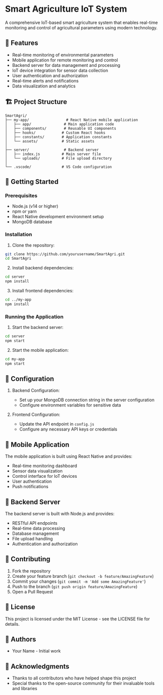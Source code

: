 # Smart Agriculture IoT System

A comprehensive IoT-based smart agriculture system that enables real-time monitoring and control of agricultural parameters using modern technology.

## 🌟 Features

- Real-time monitoring of environmental parameters
- Mobile application for remote monitoring and control
- Backend server for data management and processing
- IoT device integration for sensor data collection
- User authentication and authorization
- Real-time alerts and notifications
- Data visualization and analytics

## 🏗️ Project Structure

```
SmartAgri/
├── my-app/                 # React Native mobile application
│   ├── app/               # Main application code
│   ├── components/        # Reusable UI components
│   ├── hooks/            # Custom React hooks
│   ├── constants/        # Application constants
│   └── assets/           # Static assets
│
├── server/                # Backend server
│   ├── index.js          # Main server file
│   └── uploads/          # File upload directory
│
└── .vscode/              # VS Code configuration
```

## 🚀 Getting Started

### Prerequisites

- Node.js (v14 or higher)
- npm or yarn
- React Native development environment setup
- MongoDB database

### Installation

1. Clone the repository:
```bash
git clone https://github.com/yourusername/SmartAgri.git
cd SmartAgri
```

2. Install backend dependencies:
```bash
cd server
npm install
```

3. Install frontend dependencies:
```bash
cd ../my-app
npm install
```

### Running the Application

1. Start the backend server:
```bash
cd server
npm start
```

2. Start the mobile application:
```bash
cd my-app
npm start
```

## 🔧 Configuration

1. Backend Configuration:
   - Set up your MongoDB connection string in the server configuration
   - Configure environment variables for sensitive data

2. Frontend Configuration:
   - Update the API endpoint in `config.js`
   - Configure any necessary API keys or credentials

## 📱 Mobile Application

The mobile application is built using React Native and provides:
- Real-time monitoring dashboard
- Sensor data visualization
- Control interface for IoT devices
- User authentication
- Push notifications

## 🔌 Backend Server

The backend server is built with Node.js and provides:
- RESTful API endpoints
- Real-time data processing
- Database management
- File upload handling
- Authentication and authorization

## 🤝 Contributing

1. Fork the repository
2. Create your feature branch (`git checkout -b feature/AmazingFeature`)
3. Commit your changes (`git commit -m 'Add some AmazingFeature'`)
4. Push to the branch (`git push origin feature/AmazingFeature`)
5. Open a Pull Request

## 📝 License

This project is licensed under the MIT License - see the LICENSE file for details.

## 👥 Authors

- Your Name - Initial work

## 🙏 Acknowledgments

- Thanks to all contributors who have helped shape this project
- Special thanks to the open-source community for their invaluable tools and libraries

